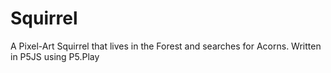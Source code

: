 # Squirrel
A Pixel-Art Squirrel that lives in the Forest and searches for Acorns. Written in P5JS using P5.Play
